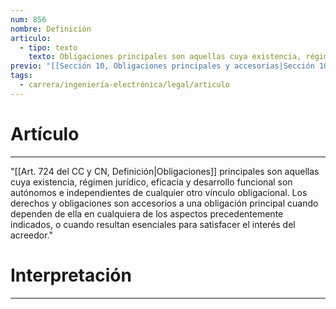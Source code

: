 ```yaml
---
num: 856
nombre: Definición
articulo:
  - tipo: texto
    texto: Obligaciones principales son aquellas cuya existencia, régimen jurídico, eficacia y desarrollo funcional son autónomos e independientes de cualquier otro vínculo obligacional. Los derechos y obligaciones son accesorios a una obligación principal cuando dependen de ella en cualquiera de los aspectos precedentemente indicados, o cuando resultan esenciales para satisfacer el interés del acreedor.
previo: "[[Sección 10, Obligaciones principales y accesorias|Sección 10, Obligaciones principales y accesorias]]"
tags:
  - carrera/ingeniería-electrónica/legal/articulo
---
```

# Artículo
---
"[[Art. 724 del CC y CN, Definición|Obligaciones]] principales son aquellas cuya existencia, régimen jurídico, eficacia y desarrollo funcional son autónomos e independientes de cualquier otro vínculo obligacional. Los derechos y obligaciones son accesorios a una obligación principal cuando dependen de ella en cualquiera de los aspectos precedentemente indicados, o cuando resultan esenciales para satisfacer el interés del acreedor."

# Interpretación
---
